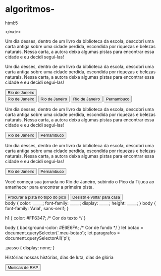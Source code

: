 # algoritmos-
html:5
<!DOCTYPE html>
<html lang="en">
<head>
    <meta charset="UTF-8">
    <meta name="viewport" content="width=device-width, initial-scale=1.0">
    <title>Document</title>
</head>
<body>
    
</body>
</html>
<!DOCTYPE html>
<html lang="pt-BR">
<head>
    <meta charset="UTF-8">
    <meta name="viewport" content="width=device-width, initial-scale=1.0">
    <title>Em busca da cidade perdida</title>
</head>
<body>
    <main>


    </main>
        
        
        
        
</body>
</html>
<!DOCTYPE html>
<html lang="pt-BR">
<head>
    <meta charset="UTF-8">
    <meta name="viewport" content="width=device-width, initial-scale=1.0">
    <title>Em busca da cidade perdida</title>
</head>
<body>
    <main>
          <div>
             <p>Um dia desses, dentro de um livro da biblioteca da escola, descobri uma carta antiga sobre uma cidade perdida, escondida por riquezas e belezas naturais. Nessa carta, a autora deixa algumas pistas para encontrar essa cidade e eu decidi segui-las!</p>
          </div>
    </main>
        
        
        
        
</body>
</html>
<!DOCTYPE html>
<html lang="pt-BR">
<head>
    <meta charset="UTF-8">
    <meta name="viewport" content="width=device-width, initial-scale=1.0">
    <title>Em busca da cidade perdida</title>
</head>
<body>
    <main>
          <div>
             <p>Um dia desses, dentro de um livro da biblioteca da escola, descobri uma carta antiga sobre uma cidade perdida, escondida por riquezas e belezas naturais. Nessa carta, a autora deixa algumas pistas para encontrar essa cidade e eu decidi segui-las!</p>
       	 <button> Rio de Janeiro </button>
          </div>
    </main>
        
        
        
        
</body>
</html>
<button class="btn-proximo">Rio de Janeiro</button>
<button class="btn-proximo" data-proximo="1">Rio de Janeiro</button>
<button class="btn-proximo" data-proximo="1">Rio de Janeiro</button>
<button class="btn-proximo" data-proximo="2">Pernambuco</button>
<div class="passo ativo" id="passo-0">
        <p>Um dia desses, dentro de um livro da biblioteca da escola, descobri uma carta antiga sobre uma cidade perdida, escondida por riquezas e belezas naturais. Nessa carta, a autora deixa algumas pistas para encontrar essa cidade e eu decidi segui-las!</p>
        <button class="btn-proximo" data-proximo="1">Rio de Janeiro</button>
        <button class="btn-proximo" data-proximo="2">Pernambuco</button>
</div>
    <main>
        <div class="passo ativo" id="passo-0">
            <p>Um dia desses, dentro de um livro da biblioteca da escola, descobri uma carta antiga sobre uma cidade perdida, escondida por riquezas e belezas naturais. Nessa carta, a autora deixa algumas pistas para encontrar essa cidade e eu decidi segui-las!</p>
            <button class="btn-proximo" data-proximo="1">Rio de Janeiro</button>
            <button class="btn-proximo" data-proximo="2">Pernambuco</button>
        </div>
        <div class="passo" id="passo-1">
            <p>Você começa sua jornada no Rio de Janeiro, subindo o Pico da Tijuca ao amanhecer para encontrar a primeira pista.</p>
            <button class="btn-proximo" data-proximo="3">Procurar a pista no topo do pico</button>
            <button class="btn-proximo" data-proximo="4">Desistir e voltar para casa</button>
        </div>
        </main>
        body {
    color: _____;
    font-family: _____;
    display: _____;
    height: _____;
}
body {
  font-family: 'Arial', sans-serif;
}


h1 {
  color: #FF6347; /* Cor do texto */
}

body {
  background-color: #E6E6FA; /* Cor de fundo */
}
let botao = document.querySelector('.meu-botao');
let paragrafos = document.querySelectorAll('p');

.passo {
             display: none;
}
<div class=“frases” id=“musica”> 
        <p>Histórias nossas histórias, dias de luta, dias de glória</p> 
       <button class="botao-proximo-trecho" data-proximo-trecho="10">Musicas de RAP</button>
</div>
